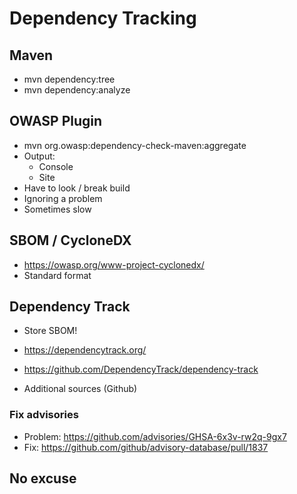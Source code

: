 # Dependency Tracking
## Maven
* mvn dependency:tree
* mvn dependency:analyze

## OWASP Plugin
* mvn org.owasp:dependency-check-maven:aggregate
* Output:
    * Console
    * Site
* Have to look / break build
* Ignoring a problem
* Sometimes slow

## SBOM / CycloneDX

* https://owasp.org/www-project-cyclonedx/
* Standard format

## Dependency Track
* Store SBOM!
* https://dependencytrack.org/
* https://github.com/DependencyTrack/dependency-track

* Additional sources (Github)

### Fix advisories
* Problem: https://github.com/advisories/GHSA-6x3v-rw2q-9gx7
* Fix: https://github.com/github/advisory-database/pull/1837

## No excuse